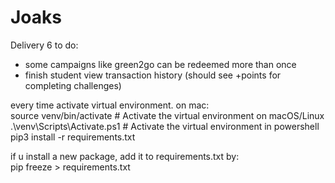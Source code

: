 # Joaks

Delivery 6 to do:  
- some campaigns like green2go can be redeemed more than once
- finish student view transaction history (should see +points for completing challenges) 


every time activate virtual environment. on mac:  
source venv/bin/activate  # Activate the virtual environment on macOS/Linux
.\venv\Scripts\Activate.ps1  # Activate the virtual environment in powershell  
pip3 install -r requirements.txt

if u install a new package, add it to requirements.txt by:  
pip freeze > requirements.txt


